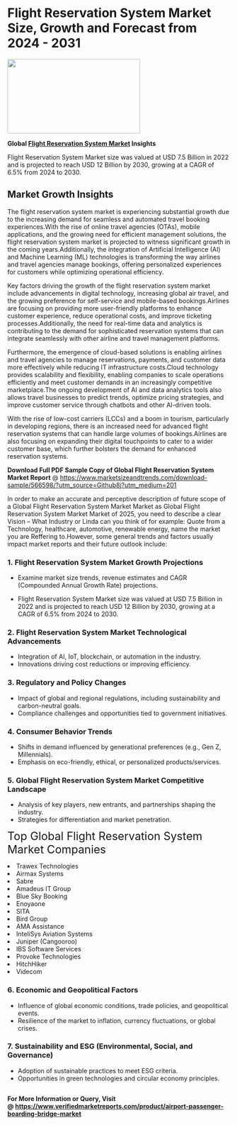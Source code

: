 <H1>Flight Reservation System Market Size, Growth and Forecast from 2024 - 2031</H1><img class="aligncenter size-medium wp-image-584254" src="https://thirdeyenews.in/wp-content/uploads/2024/09/Global-Market-Research-300x168.jpeg" alt="" width="300" height="168" /><p><strong>Global&nbsp;<a href="https://www.marketsizeandtrends.com/download-sample/566598/?utm_source=Github8j?utm_medium=201">Flight Reservation System Market</a> Insights</strong></p><p>Flight Reservation System Market size was valued at USD 7.5 Billion in 2022 and is projected to reach USD 12 Billion by 2030, growing at a CAGR of 6.5% from 2024 to 2030.</p><p><h2>Market Growth Insights</h2> <p>The flight reservation system market is experiencing substantial growth due to the increasing demand for seamless and automated travel booking experiences.With the rise of online travel agencies (OTAs), mobile applications, and the growing need for efficient management solutions, the flight reservation system market is projected to witness significant growth in the coming years.Additionally, the integration of Artificial Intelligence (AI) and Machine Learning (ML) technologies is transforming the way airlines and travel agencies manage bookings, offering personalized experiences for customers while optimizing operational efficiency.</p> <p>Key factors driving the growth of the flight reservation system market include advancements in digital technology, increasing global air travel, and the growing preference for self-service and mobile-based bookings.Airlines are focusing on providing more user-friendly platforms to enhance customer experience, reduce operational costs, and improve ticketing processes.Additionally, the need for real-time data and analytics is contributing to the demand for sophisticated reservation systems that can integrate seamlessly with other airline and travel management platforms.</p> <p>Furthermore, the emergence of cloud-based solutions is enabling airlines and travel agencies to manage reservations, payments, and customer data more effectively while reducing IT infrastructure costs.Cloud technology provides scalability and flexibility, enabling companies to scale operations efficiently and meet customer demands in an increasingly competitive marketplace.The ongoing development of AI and data analytics tools also allows travel businesses to predict trends, optimize pricing strategies, and improve customer service through chatbots and other AI-driven tools.</p> <p>With the rise of low-cost carriers (LCCs) and a boom in tourism, particularly in developing regions, there is an increased need for advanced flight reservation systems that can handle large volumes of bookings.Airlines are also focusing on expanding their digital touchpoints to cater to a wider customer base, which further bolsters the demand for enhanced reservation systems.</p> <p><span class=""><strong>Download Full PDF Sample Copy of Global Flight Reservation System Market Report</strong> @ <a href="https://www.marketsizeandtrends.com/download-sample/566598/?utm_source=Github8j?utm_medium=201" target="_blank">https://www.marketsizeandtrends.com/download-sample/566598/?utm_source=Github8j?utm_medium=201</a></span></p><p>In order to make an accurate and perceptive description of future scope of a Global&nbsp;Flight Reservation System Market Market as Global&nbsp;Flight Reservation System Market Market of 2025, you need to describe a clear Vision &ndash; What Industry or Linda can you think of for example: Quote from a Technology, healthcare, automotive, renewable energy, name the market you are Reffering to.However, some general trends and factors usually impact market reports and their future outlook include:</p><h3>1.&nbsp;<strong>Flight Reservation System Market Growth Projections</strong></h3><ul><li>Examine market size trends, revenue estimates and CAGR (Compounded Annual Growth Rate) projections.</li><li><p>Flight Reservation System Market size was valued at USD 7.5 Billion in 2022 and is projected to reach USD 12 Billion by 2030, growing at a CAGR of 6.5% from 2024 to 2030.</p></li></ul><h3>2.&nbsp;<strong>Flight Reservation System Market Technological Advancements</strong></h3><ul><li>Integration of AI, IoT, blockchain, or automation in the industry.</li><li>Innovations driving cost reductions or improving efficiency.</li></ul><h3>3.&nbsp;<strong>Regulatory and Policy Changes</strong></h3><ul><li>Impact of global and regional regulations, including sustainability and carbon-neutral goals.</li><li>Compliance challenges and opportunities tied to government initiatives.</li></ul><h3>4.&nbsp;<strong>Consumer Behavior Trends</strong></h3><ul><li>Shifts in demand influenced by generational preferences (e.g., Gen Z, Millennials).</li><li>Emphasis on eco-friendly, ethical, or personalized products/services.</li></ul><h3>5.&nbsp;<strong>Global Flight Reservation System Market Competitive Landscape</strong></h3><ul><li>Analysis of key players, new entrants, and partnerships shaping the industry.</li><li>Strategies for differentiation and market penetration.</li></ul><p data-pm-slice="1 1 []"><span style="color: inherit; font-family: inherit; font-size: 25px;">Top Global Flight Reservation System Market Companies</span></p><div class="" data-test-id=""><p><li>Trawex Technologies</li><li> Airmax Systems</li><li> Sabre</li><li> Amadeus IT Group</li><li> Blue Sky Booking</li><li> Enoyaone</li><li> SITA</li><li> Bird Group</li><li> AMA Assistance</li><li> InteliSys Aviation Systems</li><li> Juniper (Cangooroo)</li><li> IBS Software Services</li><li> Provoke Technologies</li><li> HitchHiker</li><li> Videcom</li></p></div><h3>6.&nbsp;<strong>Economic and Geopolitical Factors</strong></h3><ul><li>Influence of global economic conditions, trade policies, and geopolitical events.</li><li>Resilience of the market to inflation, currency fluctuations, or global crises.</li></ul><h3>7.&nbsp;<strong>Sustainability and ESG (Environmental, Social, and Governance)</strong></h3><ul><li>Adoption of sustainable practices to meet ESG criteria.</li><li>Opportunities in green technologies and circular economy principles.</li></ul><h2><strong style="font-size: 14px;">For More Information or Query, Visit @&nbsp;</strong><a style="background-color: #ffffff; font-size: 14px;" href="https://www.marketsizeandtrends.com/report/flight-reservation-system-market/" target="_blank">https://www.verifiedmarketreports.com/product/airport-passenger-boarding-bridge-market</a></h2>